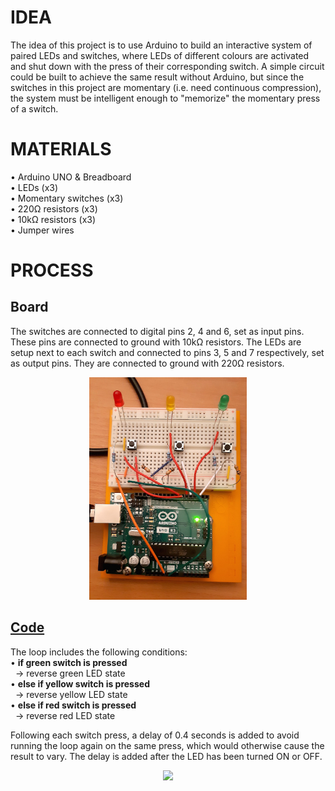 # **IDEA**  
  
The idea of this project is to use Arduino to build an interactive system of paired LEDs and switches, where LEDs of different colours are activated and shut down with the press of their corresponding switch. A simple circuit could be built to achieve the same result without Arduino, but since the switches in this project are momentary (i.e. need continuous compression), the system must be intelligent enough to "memorize" the momentary press of a switch.    
  
# **MATERIALS**
  
•	Arduino UNO & Breadboard  
•	LEDs (x3)  
•	Momentary switches (x3)  
•	220Ω resistors (x3)  
•	10kΩ resistors (x3)  
•	Jumper wires  
  
# **PROCESS**  
  
## **Board**  
The switches are connected to digital pins 2, 4 and 6, set as input pins. These pins are connected to ground with 10kΩ resistors. The LEDs are setup next to each switch and connected to pins 3, 5 and 7 respectively, set as output pins. They are connected to ground with 220Ω resistors.   
  
<p align="center" width="100%">
    <img width="50%" src="https://github.com/AlexEcoVis/light-up-the-place/blob/main/board.jpg?raw=true"> 
</p>
  
## **[Code](https://github.com/AlexEcoVis/light-up-the-place/blob/main/Code.ino)**  
The loop includes the following conditions:  
•	**if green switch is pressed**  
&nbsp;  -> reverse green LED state   
•	**else if yellow switch is pressed**  
&nbsp;  -> reverse yellow LED state   
•	**else if red switch is pressed**    
&nbsp;  -> reverse red LED state  
  
Following each switch press, a delay of 0.4 seconds is added to avoid running the loop again on the same press, which would otherwise cause the result to vary. The delay is added after the LED has been turned ON or OFF.  
  
<p align="center" width="100%">
    <img width="50%" src="https://github.com/AlexEcoVis/light-up-the-place/blob/main/Display.gif"> 
</p>
